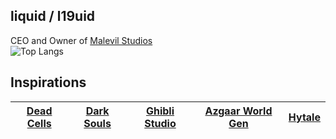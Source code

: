 ## liquid / l19uid
CEO and Owner of [Malevil Studios](https://www.malevil-studios.com) <br>
![Top Langs](https://github-readme-stats.vercel.app/api/top-langs/?username=l19uid&layout=compact&theme=transparent&hide=ShaderLab,MakeFile)
## Inspirations
| [Dead Cells](https://dead-cells.com) | [Dark Souls](https://en.bandainamcoent.eu) | [Ghibli Studio](https://ghiblicollection.com) | [Azgaar World Gen](https://azgaar.github.io/Fantasy-Map-Generator/) | [Hytale](https://hytale.com) |
|--------------------------------------|--------------------------------------------|----------------------------------------------|---------------------------------------------------------------------|-----------------------------|

